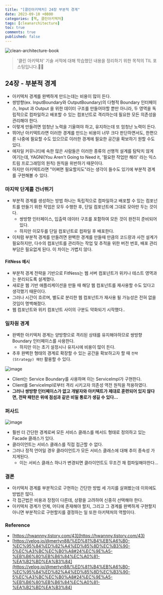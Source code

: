 ```yaml
---
title: "[클린아키텍처] 24장 부분적 경계"
date: 2023-09-10 +0800
categories: [책, 클린아키텍처]
tags: [cleanarchitecture]
toc: true
comments: true
published: false
---
```


![clean-architecture-book](https://github.com/jeonyoungho/jeonyoungho.github.io/assets/44339530/5d90a988-4e1c-4f9c-b36b-28755aef9fff)

> '클린 아키텍처' 기술 서적에 대해 학습했던 내용을 정리하기 위한 목적의 TIL 포스팅입니다.🙆‍♂️

## 24장 - 부분적 경계

- 아키텍처 경계를 완벽하게 만드는데는 비용이 많이 든다.
- 쌍방향(ex. InputBoundary와 OutputBoundary)의 다형적 Boundary 인터페이스, Input 과 Output 을 위한 데이터 구조를 만들어야할 뿐만 아니라, 두 영역을 독립적으로 컴파일하고 배포할 수 있는 컴포넌트로 격리하는데 필요한 모든 의존성을 관리해야 한다.
- 이렇게 만들려면 엄청난 노력을 기울여야 하고, 유지하는데 또 엄청난 노력이 든다.
- 뛰어난 아키텍트라면 이러한 경계를 만드는 비용이 너무 크다 판단하면서도, 한편으론 나중에 필요할 수도 있으므로 이러한 경계에 필요한 공간을 확보하기 원할 수도 있다.
- 애자일 커뮤니티에 속한 많은 사람들은 이러한 종류의 선행적 설계를 탐탁치 않게 여기는데, YAGNI(You Aren't Going to Need it, '필요한 작업만 해라' 라는 익스트림 프로그래밍의 원칙) 원칙을 위반하기 때문이다.
- 하지만 아키텍트라면 "어쩌면 필요할지도"라는 생각이 들수도 있기에 부분적 경계를 구현해볼 수 있다.

### 마지막 단계를 건너뛰기
- 부분적 경계를 생성하는 방법 하나는 독립적으로 컴파일하고 배포할 수 있는 컴포넌트를 만들기 위한 작업은 모두 수행한 후, 단일 컴포넌트에 그대로 모아만 두는 것이다.
  - 쌍방향 인터페이스, 입출력 데이터 구조를 포함하여 모든 것이 완전히 준비되어 있다.
  - 하지만 이모두를 단일 컴포넌트로 컴파일 후 배포한다.
- 이처럼 부분적 경계를 만들려면 완벽한 경계를 만들때 만큼의 코드량과 사전 설계가 필요하지만, 다수의 컴포넌트를 관리하는 작업 및 추적을 위한 버전 번호, 배포 관리 부담은 필요없게 된다. 이 차이는 가볍지 않다.

#### FitNess 예시
- 부분적 경계 전략을 기반으로 FitNess는 웹 서버 컴포넌트가 위키나 테스트 영역과는 분리되도록 설계했다. 
- 새로운 웹 기반 애플리케이션을 만들 때 해당 웹 컴포넌트를 재사용할 수도 있다고 생각했기 때문이다.
- 그러나 시간이 흐르며, 별도로 분리한 웹 컴포넌트가 재사용 될 가능성은 전혀 없을 것임이 명백해졌다.
- 웹 컴포넌트와 위키 컴포넌트 사이의 구분도 약화되기 시작했다..

### 일차원 경계
- 완벽한 아키텍처 경계는 양방향으로 격리된 상태를 유지해야하므로 쌍방향 Boundary 인터페이스를 사용한다.
  - 하지만 이는 초기 설정시나 유지시에 비용이 많이 든다.
- 추후 완벽한 형태의 경계로 확장할 수 있는 공간을 확보하고자 할 때 `전략(Strategy) 패턴` 활용할 수 있다.

![image](https://github.com/jeonyoungho/jeonyoungho.github.io/assets/44339530/54fa43cd-b8ea-4f86-b62c-a1fa78d19699)

- Client는 Service Boundary를 사용하며 이는 ServiceImpl가 구현한다.
- Client를 ServiceImpl로부터 격리 시키고자 의존성 역전 원칙을 적용하였다.
- **그러나 쌍방향 인터페이스가 없고 개발자와 아키텍트가 제대로 훈련되어 있지 않다면, 전략 패턴은 위에 점섬과 같은 비밀 통로가 생길 수 있다...**

### 퍼사드

![image](https://github.com/jeonyoungho/jeonyoungho.github.io/assets/44339530/f4588851-4464-4aaf-82af-df60bd388b02)

- 훨씬 더 간단한 경계로써 모든 서비스 클래스를 메서드 형태로 정의하고 있는 Facade 클래스가 있다.
- 클라이언트는 서비스 클래스를 직접 접근할 수 없다.
- 그러나 정적 언어일 경우 클라이언트가 모든 서비스 클래스에 대해 추이 종속성 가지게된다.
  - 이는 서비스 클래스 하나가 변경되면 클라이언트도 무조건 재 컴파일해야한다...

### 결론
- 아키텍처 경계를 부분적으로 구현하는 간단한 방법 세 가지를 살펴봤는데 이외에도 방법은 많다.
- 각 접근법은 비용과 장점이 다른데, 상황을 고려하여 신중히 선택해야 한다.
- 아키텍처 경계가 언제, 어디에 존재해야 할지, 그리고 그 경계를 완벽하게 구현할지 아니면 부분적으로 구현할지를 결정하는 일 또한 아키텍처의 역할이다.

### Reference
- [https://hwannny.tistory.com/43](https://hwannny.tistory.com/43)
- [https://velog.io/@mertyn88/%ED%81%B4%EB%A6%B0-%EC%95%84%ED%82%A4%ED%85%8D%EC%B3%90-5%EC%A3%BC%EC%B0%A8#24%EC%9E%A5-%EB%B6%80%EB%B6%84%EC%A0%81-%EA%B2%BD%EA%B3%84](https://velog.io/@mertyn88/%ED%81%B4%EB%A6%B0-%EC%95%84%ED%82%A4%ED%85%8D%EC%B3%90-5%EC%A3%BC%EC%B0%A8#24%EC%9E%A5-%EB%B6%80%EB%B6%84%EC%A0%81-%EA%B2%BD%EA%B3%84)